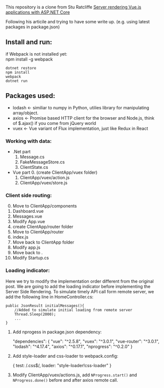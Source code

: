 This repository is a clone from Stu Ratcliffe [Server rendering Vue.js applications with ASP.NET Core](https://github.com/sturatcliffe/VueDotnetSSR)

Following his articile and trying to have some write up. (e.g. using latest packages in package.json)

## Install and run:
if Webpack is not installed yet:  
    npm install -g webpack

    dotnet restore
    npm install
    webpack
    dotnet run

## Packages used:
- lodash <- similiar to numpy in Python, utilies library for manipulating array/object.
- axios <- Promise based HTTP client for the browser and Node.js, think of $.ajax() if you come from jQuery world
- vuex <- Vue variant of Flux implementation, just like Redux in React
### Working with data:
- .Net part
    1. Message.cs
    2. FakeMessageStore.cs
    3. ClientState.cs
- Vue part
    0. (create ClientApp/vuex folder)
    1. ClientApp/vuex/action.js
    2. ClientApp/vuex/store.js
### Client side routing:
0. Move to ClientApp/components
1. Dashboard.vue
2. Messages.vue
3. Modify App.vue
4. create ClientApp/router folder
5. Move to ClientApp/router
6. index.js
7. Move back to ClientApp folder
8. Modify app.js
9. Move back to .
10. Modify Startup.cs
### Loading indicator:
Here we try to modify the implementation order different from the original post.
We are going to add the loading indicator before implementing the Server Side Rendering.
To simulate timely API call form remote server, we add the following line in HomeController.cs:

    public JsonResult initialMessages(){
        //Added to simulate initial loading from remote server
        Thread.Sleep(2000);
        ...
    }

1. Add nprogess in package.json dependency:  

    "dependencies": {
        "vue": "^2.5.8",
        "vuex": "^3.0.1",
        "vue-router": "^3.0.1",
        "lodash": "^4.17.4",
        "axios": "^0.17.1",
        "nprogress": "^0.2.0"
    }

2. Add style-loader and css-loader to webpack.config:  

    { 
        test: /\.css$/, 
        loader: "style-loader!css-loader" 
    }

3. Modify ClientApp/vuex/actions.js, add `NProgress.start()` and `NProgress.done()` before and after axios remote call. 